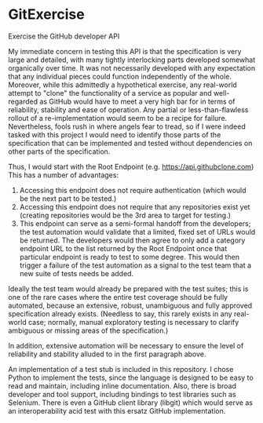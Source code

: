 GitExercise
===========

Exercise the GitHub developer API

My immediate concern in testing this API is that the specification is very large and detailed, with many tightly interlocking parts developed somewhat organically over time.  It was not necessarily developed with any expectation that any individual pieces could function independently of the whole.  Moreover, while this admittedly a hypothetical exercise, any real-world attempt to "clone" the functionality of a service as popular and well-regarded as GitHub would have to meet a very high bar for in terms of reliability, stability and ease of operation.  Any partial or less-than-flawless rollout of a re-implementation would seem to be a recipe for failure.  Nevertheless, fools rush in where angels fear to tread, so if I were indeed tasked with this project I would need to identify those parts of the specification that can be implemented and tested without dependencies on other parts of the specification. 

Thus, I would start with the Root Endpoint (e.g. https://api.githubclone.com)  This has a number of advantages:
<ol>
<li>Accessing this endpoint does not require authentication (which would be the next part to be tested.)</li>
<li>Accessing this endpoint does not require that any repositories exist yet (creating repositories would be the 3rd area to target for testing.)</li>
<li>This endpoint can serve as a semi-formal handoff from the developers; the test automation would validate that a limited, fixed set of URLs would be returned.  The developers would then agree to only add a category endpoint URL to the list returned by the Root Endpoint once that particular endpoint is ready to test to some degree.  This would then trigger a failure of the test automation as a signal to the test team that a new suite of tests needs be added.</li>
</ol>

Ideally the test team would already be prepared with the test suites; this is one of the rare cases where the entire test coverage should be fully automated, because an extensive, robust, unambiguous and fully approved specification already exists.  (Needless to say, this rarely exists in any real-world case; normally, manual exploratory testing is necessary to clarify ambiguous or missing areas of the specification.)  

In addition, extensive automation will be necessary to ensure the level of reliability and stability alluded to in the first paragraph above.

An implementation of a test stub is included in this repository.  I chose Python to implement the tests, since the language is designed to be easy to read and maintain, including inline documentation.  Also, there is broad developer and tool support, including bindings to test libraries such as Selenium.  There is even a GitHub client library (libgit) which would serve as an interoperability acid test with this ersatz GitHub implementation.
